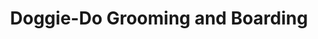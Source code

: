 ---
title: "Doggie-Do Grooming and Boarding"
url: /grove/doggie-do-grooming-and-boarding/
shop: pet grooming
---